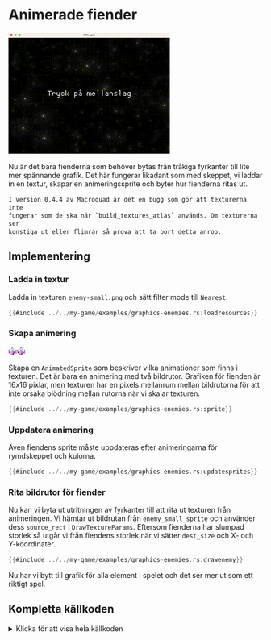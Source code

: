 # Animerade fiender

![Screenshot](images/graphics-enemies.gif#center)

Nu är det bara fienderna som behöver bytas från tråkiga fyrkanter till lite
mer spännande grafik. Det här fungerar likadant som med skeppet, vi laddar in
en textur, skapar en animeringssprite och byter hur fienderna ritas ut.

```admonish bug
I version 0.4.4 av Macroquad är det en bugg som gör att texturerna inte
fungerar som de ska när `build_textures_atlas` används. Om texturerna ser
konstiga ut eller flimrar så prova att ta bort detta anrop.
```

## Implementering

### Ladda in textur

Ladda in texturen `enemy-small.png` och sätt filter mode till `Nearest`.

```rust [hl,1-4]
{{#include ../../my-game/examples/graphics-enemies.rs:loadresources}}
```

### Skapa animering

![Spritesheet för små fiender](assets/enemy-small.png#pixelated)

Skapa en `AnimatedSprite` som beskriver vilka animationer som finns i
texturen. Det är bara en animering med två bildrutor. Grafiken för fienden är
16x16 pixlar, men texturen har en pixels mellanrum mellan bildrutorna för
att inte orsaka blödning mellan rutorna när vi skalar texturen.

```rust
{{#include ../../my-game/examples/graphics-enemies.rs:sprite}}
```

### Uppdatera animering

Även fiendens sprite måste uppdateras efter animeringarna för rymdskeppet och
kulorna.

```rust [hl,3]
{{#include ../../my-game/examples/graphics-enemies.rs:updatesprites}}
```

### Rita bildrutor för fiender

Nu kan vi byta ut utritningen av fyrkanter till att rita ut texturen från
animeringen. Vi hämtar ut bildrutan från `enemy_small_sprite` och använder dess
`source_rect` i `DrawTextureParams`. Eftersom fienderna har slumpad storlek så
utgår vi från fiendens storlek när vi sätter `dest_size` och X- och
Y-koordinater.

```rust [hl,1,3-13]
{{#include ../../my-game/examples/graphics-enemies.rs:drawenemy}}
```

Nu har vi bytt till grafik för alla element i spelet och det ser mer ut som
ett riktigt spel.

<div class="noprint">

## Kompletta källkoden

<details>
  <summary>Klicka för att visa hela källkoden</summary>

```rust
{{#include ../../my-game/examples/graphics-enemies.rs:all}}
```
</details>
</div>

